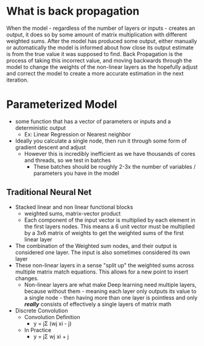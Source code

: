 # What is back propagation

When the model - regardless of the number of layers or inputs - creates an output, it does so by some amount of matrix multiplication with different weighted sums. After the model has produced some output, either manually or automatically the model is informed about how close its output estimate is from the true value it was supposed to find.
Back Propagation is the process of taking this incorrect value, and moving backwards through the model to change the weights of the non-linear layers as the hopefully adjust and correct the model to create a more accurate estimation in the next iteration.

# Parameterized Model

- some function that has a vector of parameters or inputs and a deterministic output
  - Ex: Linear Regression or Nearest neighbor
- Ideally you calculate a single node, then run it through some form of gradient descent and adjust
  - However this is incredibly inefficient as we have thousands of cores and threads, so we test in batches
    - These batches should be roughly 2-3x the number of variables / parameters you have in the model

## Traditional Neural Net

- Stacked linear and non linear functional blocks
  - weighted sums, matrix-vector product
  - Each component of the input vector is multiplied by each element in the first layers nodes. This means a 6 unit vector must be multiplied by a 3x6 matrix of weights to get the weighted sums of the first linear layer
- The combination of the Weighted sum nodes, and their output is considered one layer. The input is also sometimes considered its own layer
- These non-linear layers in a sense "split up" the weighted sums across multiple matrix match equations. This allows for a new point to insert changes.
  - Non-linear layers are what make Deep learning need multiple layers, because without them - meaning each layer only outputs its value to a single node - then having more than one layer is pointless and only **_really_** consists of effectively a single layers of matrix math
- Discrete Convolution
  - Convolution Definition
    - y = jΣ (wj xi - j)
  - In Practice
    - y = jΣ wj xi + j
